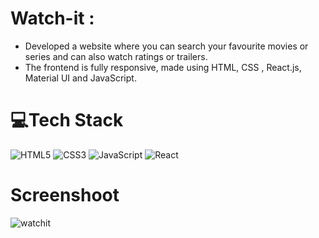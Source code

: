 #  Watch-it :

-  Developed a website where you can search your favourite movies or series and can also watch ratings or trailers. 
- The frontend is fully responsive, made using HTML, CSS , React.js, Material UI and JavaScript.

# 💻Tech Stack
  ![HTML5](https://img.shields.io/badge/html5-%23E34F26.svg?style=plastic&logo=html5&logoColor=white) 
  ![CSS3](https://img.shields.io/badge/css3-%231572B6.svg?style=plastic&logo=css3&logoColor=white) 
  ![JavaScript](https://img.shields.io/badge/javascript-%23323330.svg?style=plastic&logo=javascript&logoColor=%23F7DF1E) 
  ![React](https://img.shields.io/badge/react-%2320232a.svg?style=plastic&logo=react&logoColor=%2361DAFB) 
  
  # Screenshoot
  ![watchit](https://user-images.githubusercontent.com/55540307/169818843-25fd6380-b5a1-4984-948c-473fa61d267b.png)
